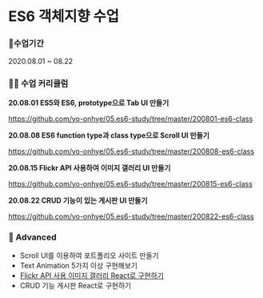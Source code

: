 # ES6 객체지향 수업

### 📅수업기간

2020.08.01 ~ 08.22

### 👩‍💻 수업 커리큘럼

**20.08.01 ES5와 ES6, prototype으로 Tab UI 만들기**

https://github.com/yo-onhye/05.es6-study/tree/master/200801-es6-class

**20.08.08 ES6 function type과 class type으로 Scroll UI 만들기**

https://github.com/yo-onhye/05.es6-study/tree/master/200808-es6-class

**20.08.15 Flickr API 사용하여 이미지 갤러리 UI 만들기**

https://github.com/yo-onhye/05.es6-study/tree/master/200815-es6-class

**20.08.22 CRUD 기능이 있는 게시판 UI 만들기**

https://github.com/yo-onhye/05.es6-study/tree/master/200822-es6-class

### 🚩 Advanced

- Scroll UI를 이용하여 포트폴리오 사이트 만들기
- Text Animation 5가지 이상 구현해보기
- [Flickr API 사용 이미지 갤러리 React로 구현하기](https://github.com/yo-onhye/07.project-img-search)
- CRUD 기능 게시판 React로 구현하기
